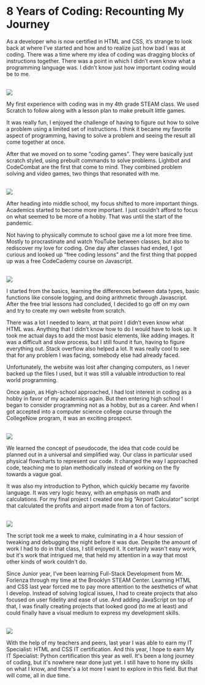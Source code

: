 # 8 Years of Coding: Recounting My Journey

As a developer who is now certified in HTML and CSS, it’s strange to look back at where I’ve started and how and to realize just how bad I was at coding. There was a time where my idea of coding was dragging blocks of instructions together. There was a point in which I didn’t even know what a programming language was. I didn’t know just how important coding would be to me.

<br>

<img src="/blog/images/scratch.png">

<br>

My first experience with coding was in my 4th grade STEAM class. We used Scratch to follow along with a lesson plan to make prebuilt little games.

It was really fun, I enjoyed the challenge of having to figure out how to solve a problem using a limited set of instructions. I think it became my favorite aspect of programming, having to solve a problem and seeing the result all come together at once.

After that we moved on to some "coding games". They were basically just scratch styled, using prebuilt commands to solve problems. Lightbot and CodeCombat are the first that come to mind. They combined problem solving and video games, two things that resonated with me.

<br>

<img src="/blog/images/lightbot.png">

<br>

After heading into middle school, my focus shifted to more important things. Academics started to become more important. I just couldn’t afford to focus on what seemed to be more of a hobby. That was until the start of the pandemic.

Not having to physically commute to school gave me a lot more free time. Mostly to procrastinate and watch YouTube between classes, but also to rediscover my love for coding. One day after classes had ended, I got curious and looked up “free coding lessons” and the first thing that popped up was a free CodeCademy course on Javascript.

<br>

<img src="/blog/images/codecademy.png">

<br>

I started from the basics, learning the differences between data types, basic functions like console logging, and doing arithmetic through Javascript. After the free trial lessons had concluded, I decided to go off on my own and try to create my own website from scratch.

There was a lot I needed to learn, at that point I didn’t even know what HTML was. Anything that I didn’t know how to do I would have to look up. It took me actual days to add the most basic elements, like adding images. It was a difficult and slow process, but I still found it fun, having to figure everything out. Stack overflow also helped a lot. It was really cool to see that for any problem I was facing, somebody else had already faced.

Unfortunately, the website was lost after changing computers, as I never backed up the files I used, but it was still a valuable introduction to real world programming.

Once again, as High-school approached, I had lost interest in coding as a hobby in favor of my academics again. But then entering high school I began to consider programming not as a hobby, but as a career. And when I got accepted into a computer science college course through the CollegeNow program, it was an exciting prospect.

<br>

<img src="/blog/images/psuedocode.png">

<br>

We learned the concept of pseudocode, the idea that code could be planned out in a universal and simplified way. Our class in particular used physical flowcharts to represent our code. It changed the way I approached code, teaching me to plan methodically instead of working on the fly towards a vague goal.

It was also my introduction to Python, which quickly became my favorite language. It was very logic heavy, with an emphasis on math and calculations. For my final project I created one big “Airport Calculator” script that calculated the profits and airport made from a ton of factors. 

<br>

<img src="/blog/images/python.png">

<br>

The script took me a week to make, culminating in a 4 hour session of tweaking and debugging the night before it was due. Despite the amount of work I had to do in that class, I still enjoyed it. It certainly wasn't easy work, but it's work that intrigued me, that held my attention in a way that most other kinds of work couldn't do.

Since Junior year, I've been learning Full-Stack Development from Mr. Forlenza through my time at the Brooklyn STEAM Center. Learning HTML and CSS last year forced me to pay more attention to the aesthetics of what I develop. Instead of solving logical issues, I had to create projects that also focused on user fidelity and ease of use. And adding JavaScript on top of that, I was finally creating projects that looked good (to me at least) and could finally have a visual medium to express my development skills.

<br>

<img src="/blog/images/website.png">

<br>

With the help of my teachers and peers, last year I was able to earn my IT Specialist: HTML and CSS IT certification. And this year, I hope to earn My IT Specialist: Python certification this year as well. It's been a long journey of coding, but it's nowhere near done just yet. I still have to hone my skills on what I know, and there's a lot more I want to explore in this field. But that will come, all in due time.

